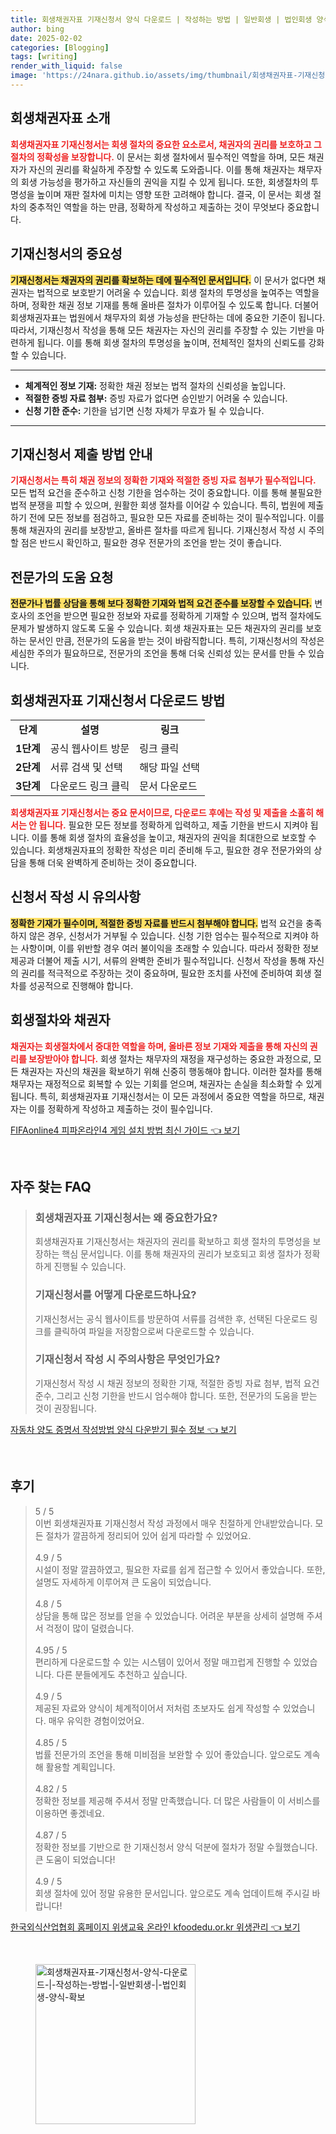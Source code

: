 ```yaml
---
title: 회생채권자표 기재신청서 양식 다운로드 | 작성하는 방법 | 일반회생 | 법인회생 양식 확보
author: bing
date: 2025-02-02
categories: [Blogging]
tags: [writing]
render_with_liquid: false
image: 'https://24nara.github.io/assets/img/thumbnail/회생채권자표-기재신청서-양식-다운로드-|-작성하는-방법-|-일반회생-|-법인회생-양식-확보.webp'
---
```



<h2 id='회생채권자표_소개'>회생채권자표 소개</h2>

<p><b><span style="color: #ee2323;">회생채권자표 기재신청서는 회생 절차의 중요한 요소로서, 채권자의 권리를 보호하고 그 절차의 정확성을 보장합니다.</span></b> 이 문서는 회생 절차에서 필수적인 역할을 하며, 모든 채권자가 자신의 권리를 확실하게 주장할 수 있도록 도와줍니다. 이를 통해 채권자는 채무자의 회생 가능성을 평가하고 자신들의 권익을 지킬 수 있게 됩니다. 또한, 회생절차의 투명성을 높이며 재판 절차에 미치는 영향 또한 고려해야 합니다. 결국, 이 문서는 회생 절차의 중추적인 역할을 하는 만큼, 정확하게 작성하고 제출하는 것이 무엇보다 중요합니다.</p>

<h2 id='기재신청서_중요성'>기재신청서의 중요성</h2>

<p><b><span style="background-color: #ffe066;">기재신청서는 채권자의 권리를 확보하는 데에 필수적인 문서입니다.</span></b> 이 문서가 없다면 채권자는 법적으로 보호받기 어려울 수 있습니다. 회생 절차의 투명성을 높여주는 역할을 하며, 정확한 채권 정보 기재를 통해 올바른 절차가 이루어질 수 있도록 합니다. 더불어 회생채권자표는 법원에서 채무자의 회생 가능성을 판단하는 데에 중요한 기준이 됩니다. 따라서, 기재신청서 작성을 통해 모든 채권자는 자신의 권리를 주장할 수 있는 기반을 마련하게 됩니다. 이를 통해 회생 절차의 투명성을 높이며, 전체적인 절차의 신뢰도를 강화할 수 있습니다.</p>

<hr />

<ul>
    <li><b>체계적인 정보 기재:</b> 정확한 채권 정보는 법적 절차의 신뢰성을 높입니다.</li>
    <li><b>적절한 증빙 자료 첨부:</b> 증빙 자료가 없다면 승인받기 어려울 수 있습니다.</li>
    <li><b>신청 기한 준수:</b> 기한을 넘기면 신청 자체가 무효가 될 수 있습니다.</li>
</ul>

<hr />

<h2 id='제출방법_안내'>기재신청서 제출 방법 안내</h2>

<p><b><span style="color: #ee2323;">기재신청서는 특히 채권 정보의 정확한 기재와 적절한 증빙 자료 첨부가 필수적입니다.</span></b> 모든 법적 요건을 준수하고 신청 기한을 엄수하는 것이 중요합니다. 이를 통해 불필요한 법적 분쟁을 피할 수 있으며, 원활한 회생 절차를 이어갈 수 있습니다. 특히, 법원에 제출하기 전에 모든 정보를 점검하고, 필요한 모든 자료를 준비하는 것이 필수적입니다. 이를 통해 채권자의 권리를 보장받고, 올바른 절차를 따르게 됩니다. 기재신청서 작성 시 주의할 점은 반드시 확인하고, 필요한 경우 전문가의 조언을 받는 것이 좋습니다.</p>

<h2 id='전문가의_도움'>전문가의 도움 요청</h2>

<p><b><span style="background-color: #ffe066;">전문가나 법률 상담을 통해 보다 정확한 기재와 법적 요건 준수를 보장할 수 있습니다.</span></b> 변호사의 조언을 받으면 필요한 정보와 자료를 정확하게 기재할 수 있으며, 법적 절차에도 문제가 발생하지 않도록 도울 수 있습니다. 회생 채권자표는 모든 채권자의 권리를 보호하는 문서인 만큼, 전문가의 도움을 받는 것이 바람직합니다. 특히, 기재신청서의 작성은 세심한 주의가 필요하므로, 전문가의 조언을 통해 더욱 신뢰성 있는 문서를 만들 수 있습니다.</p>

<h2 id='다운로드_방법'>회생채권자표 기재신청서 다운로드 방법</h2>

<table>
    <tr>
        <td style="text-align: center; height: 17px;"><b>단계</b></td>
        <td style="text-align: center; height: 17px;"><b>설명</b></td>
        <td style="text-align: center; height: 17px;"><b>링크</b></td>
    </tr>
    <tr>
        <td style="text-align: center; height: 17px;"><b>1단계</b></td>
        <td>공식 웹사이트 방문</td>
        <td>링크 클릭</td>
    </tr>
    <tr>
        <td style="text-align: center; height: 17px;"><b>2단계</b></td>
        <td>서류 검색 및 선택</td>
        <td>해당 파일 선택</td>
    </tr>
    <tr>
        <td style="text-align: center; height: 17px;"><b>3단계</b></td>
        <td>다운로드 링크 클릭</td>
        <td>문서 다운로드</td>
    </tr>
</table>

<p><b><span style="color: #ee2323;">회생채권자표 기재신청서는 중요 문서이므로, 다운로드 후에는 작성 및 제출을 소홀히 해서는 안 됩니다.</span></b> 필요한 모든 정보를 정확하게 입력하고, 제출 기한을 반드시 지켜야 됩니다. 이를 통해 회생 절차의 효율성을 높이고, 채권자의 권익을 최대한으로 보호할 수 있습니다. 회생채권자표의 정확한 작성은 미리 준비해 두고, 필요한 경우 전문가와의 상담을 통해 더욱 완벽하게 준비하는 것이 중요합니다.</p>

<h2 id='신청서_유의사항'>신청서 작성 시 유의사항</h2>

<p><b><span style="background-color: #ffe066;">정확한 기재가 필수이며, 적절한 증빙 자료를 반드시 첨부해야 합니다.</span></b> 법적 요건을 충족하지 않은 경우, 신청서가 거부될 수 있습니다. 신청 기한 엄수는 필수적으로 지켜야 하는 사항이며, 이를 위반할 경우 여러 불이익을 초래할 수 있습니다. 따라서 정확한 정보 제공과 더불어 제출 시기, 서류의 완벽한 준비가 필수적입니다. 신청서 작성을 통해 자신의 권리를 적극적으로 주장하는 것이 중요하며, 필요한 조치를 사전에 준비하여 회생 절차를 성공적으로 진행해야 합니다.</p>

<h2 id='회생절차와_채권자'>회생절차와 채권자</h2>

<p><b><span style="color: #ee2323;">채권자는 회생절차에서 중대한 역할을 하며, 올바른 정보 기재와 제출을 통해 자신의 권리를 보장받아야 합니다.</span></b> 회생 절차는 채무자의 재정을 재구성하는 중요한 과정으로, 모든 채권자는 자신의 채권을 확보하기 위해 신중히 행동해야 합니다. 이러한 절차를 통해 채무자는 재정적으로 회복할 수 있는 기회를 얻으며, 채권자는 손실을 최소화할 수 있게 됩니다. 특히, 회생채권자표 기재신청서는 이 모든 과정에서 중요한 역할을 하므로, 채권자는 이를 정확하게 작성하고 제출하는 것이 필수입니다.</p>


<p><a class="click-button" title="FIFAonline4 피파온라인4 게임 설치 방법 최신 가이드" href="https://24nara.github.io/posts/FIFAonline4-%ED%94%BC%ED%8C%8C%EC%98%A8%EB%9D%BC%EC%9D%B84-%EA%B2%8C%EC%9E%84-%EC%84%A4%EC%B9%98-%EB%B0%A9%EB%B2%95-%EC%B5%9C%EC%8B%A0-%EA%B0%80%EC%9D%B4%EB%93%9C/" rel="dofollow">FIFAonline4 피파온라인4 게임 설치 방법 최신 가이드 👈 보기</a></p><br>
<h2 id='자주_찾는_FAQ'>자주 찾는 FAQ</h2>
<div itemscope="" itemtype="https://schema.org/FAQPage"> 
<blockquote> 
<div itemscope="" itemprop="mainEntity" itemtype="https://schema.org/Question"> 
<h3 itemprop="name">회생채권자표 기재신청서는 왜 중요한가요?</h3> 
<div itemscope="" itemprop="acceptedAnswer" itemtype="https://schema.org/Answer"> 
<span itemprop="text"> <p>회생채권자표 기재신청서는 채권자의 권리를 확보하고 회생 절차의 투명성을 보장하는 핵심 문서입니다. 이를 통해 채권자의 권리가 보호되고 회생 절차가 정확하게 진행될 수 있습니다.</p> </span> 
</div> 
</div> 

<div itemscope="" itemprop="mainEntity" itemtype="https://schema.org/Question"> 
<h3 itemprop="name">기재신청서를 어떻게 다운로드하나요?</h3> 
<div itemscope="" itemprop="acceptedAnswer" itemtype="https://schema.org/Answer"> 
<span itemprop="text"> <p>기재신청서는 공식 웹사이트를 방문하여 서류를 검색한 후, 선택된 다운로드 링크를 클릭하여 파일을 저장함으로써 다운로드할 수 있습니다.</p> </span> 
</div> 
</div> 

<div itemscope="" itemprop="mainEntity" itemtype="https://schema.org/Question"> 
<h3 itemprop="name">기재신청서 작성 시 주의사항은 무엇인가요?</h3> 
<div itemscope="" itemprop="acceptedAnswer" itemtype="https://schema.org/Answer"> 
<span itemprop="text"> <p>기재신청서 작성 시 채권 정보의 정확한 기재, 적절한 증빙 자료 첨부, 법적 요건 준수, 그리고 신청 기한을 반드시 엄수해야 합니다. 또한, 전문가의 도움을 받는 것이 권장됩니다.</p> </span> 
</div> 
</div> 
</blockquote> 
</div>
<p><a class="click-button" title="자동차 양도 증명서 작성방법 양식 다운받기 필수 정보" href="https://24nara.github.io/posts/%EC%9E%90%EB%8F%99%EC%B0%A8-%EC%96%91%EB%8F%84-%EC%A6%9D%EB%AA%85%EC%84%9C-%EC%9E%91%EC%84%B1%EB%B0%A9%EB%B2%95-%EC%96%91%EC%8B%9D-%EB%8B%A4%EC%9A%B4%EB%B0%9B%EA%B8%B0-%ED%95%84%EC%88%98-%EC%A0%95%EB%B3%B4/" rel="dofollow">자동차 양도 증명서 작성방법 양식 다운받기 필수 정보 👈 보기</a></p><br>
<h2 id='후기'>후기</h2>
<div itemscope itemtype="https://schema.org/Product">
  <blockquote>
  <div itemprop="review" itemscope itemtype="https://schema.org/Review">
      <div itemprop="reviewRating" itemscope itemtype="https://schema.org/Rating"> <span itemprop="ratingValue">5</span> / <span itemprop="bestRating">5</span> </div>
      <span itemprop="reviewBody">이번 회생채권자표 기재신청서 작성 과정에서 매우 친절하게 안내받았습니다. 모든 절차가 깔끔하게 정리되어 있어 쉽게 따라할 수 있었어요.</span>
  </div>
  <br>
  <div itemprop="review" itemscope itemtype="https://schema.org/Review">
      <div itemprop="reviewRating" itemscope itemtype="https://schema.org/Rating"> <span itemprop="ratingValue">4.9</span> / <span itemprop="bestRating">5</span> </div>
      <span itemprop="reviewBody">시설이 정말 깔끔하였고, 필요한 자료를 쉽게 접근할 수 있어서 좋았습니다. 또한, 설명도 자세하게 이루어져 큰 도움이 되었습니다.</span>
  </div>
  <br>
  <div itemprop="review" itemscope itemtype="https://schema.org/Review">
      <div itemprop="reviewRating" itemscope itemtype="https://schema.org/Rating"> <span itemprop="ratingValue">4.8</span> / <span itemprop="bestRating">5</span> </div>
      <span itemprop="reviewBody">상담을 통해 많은 정보를 얻을 수 있었습니다. 어려운 부분을 상세히 설명해 주셔서 걱정이 많이 덜렸습니다.</span>
  </div>
  <br>
  <div itemprop="review" itemscope itemtype="https://schema.org/Review">
      <div itemprop="reviewRating" itemscope itemtype="https://schema.org/Rating"> <span itemprop="ratingValue">4.95</span> / <span itemprop="bestRating">5</span> </div>
      <span itemprop="reviewBody">편리하게 다운로드할 수 있는 시스템이 있어서 정말 매끄럽게 진행할 수 있었습니다. 다른 분들에게도 추천하고 싶습니다.</span>
  </div>
  <br>
  <div itemprop="review" itemscope itemtype="https://schema.org/Review">
      <div itemprop="reviewRating" itemscope itemtype="https://schema.org/Rating"> <span itemprop="ratingValue">4.9</span> / <span itemprop="bestRating">5</span> </div>
      <span itemprop="reviewBody">제공된 자료와 양식이 체계적이어서 저처럼 초보자도 쉽게 작성할 수 있었습니다. 매우 유익한 경험이었어요.</span>
  </div>
  <br>
  <div itemprop="review" itemscope itemtype="https://schema.org/Review">
      <div itemprop="reviewRating" itemscope itemtype="https://schema.org/Rating"> <span itemprop="ratingValue">4.85</span> / <span itemprop="bestRating">5</span> </div>
      <span itemprop="reviewBody">법률 전문가의 조언을 통해 미비점을 보완할 수 있어 좋았습니다. 앞으로도 계속해 활용할 계획입니다.</span>
  </div>
  <br>
  <div itemprop="review" itemscope itemtype="https://schema.org/Review">
      <div itemprop="reviewRating" itemscope itemtype="https://schema.org/Rating"> <span itemprop="ratingValue">4.82</span> / <span itemprop="bestRating">5</span> </div>
      <span itemprop="reviewBody">정확한 정보를 제공해 주셔서 정말 만족했습니다. 더 많은 사람들이 이 서비스를 이용하면 좋겠네요.</span>
  </div>
  <br>
  <div itemprop="review" itemscope itemtype="https://schema.org/Review">
      <div itemprop="reviewRating" itemscope itemtype="https://schema.org/Rating"> <span itemprop="ratingValue">4.87</span> / <span itemprop="bestRating">5</span> </div>
      <span itemprop="reviewBody">정확한 정보를 기반으로 한 기재신청서 양식 덕분에 절차가 정말 수월했습니다. 큰 도움이 되었습니다!</span>
  </div>
  <br>
  <div itemprop="review" itemscope itemtype="https://schema.org/Review">
      <div itemprop="reviewRating" itemscope itemtype="https://schema.org/Rating"> <span itemprop="ratingValue">4.9</span> / <span itemprop="bestRating">5</span> </div>
      <span itemprop="reviewBody">회생 절차에 있어 정말 유용한 문서입니다. 앞으로도 계속 업데이트해 주시길 바랍니다!</span>
  </div>
  </blockquote>
</div>
<p><a class="click-button" title="한국외식산업협회 홈페이지 위생교육 온라인 kfoodedu.or.kr 위생관리" href="https://24nara.github.io/posts/%ED%95%9C%EA%B5%AD%EC%99%B8%EC%8B%9D%EC%82%B0%EC%97%85%ED%98%91%ED%9A%8C-%ED%99%88%ED%8E%98%EC%9D%B4%EC%A7%80-%EC%9C%84%EC%83%9D%EA%B5%90%EC%9C%A1-%EC%98%A8%EB%9D%BC%EC%9D%B8-kfoodedu.or.kr-%EC%9C%84%EC%83%9D%EA%B4%80%EB%A6%AC/" rel="dofollow">한국외식산업협회 홈페이지 위생교육 온라인 kfoodedu.or.kr 위생관리 👈 보기</a></p><br>
<figure class="image"><img src="https://24nara.github.io/assets/img/thumbnail/회생채권자표-기재신청서-양식-다운로드-|-작성하는-방법-|-일반회생-|-법인회생-양식-확보.webp" alt="회생채권자표-기재신청서-양식-다운로드-|-작성하는-방법-|-일반회생-|-법인회생-양식-확보" width="256" height="256"></figure>